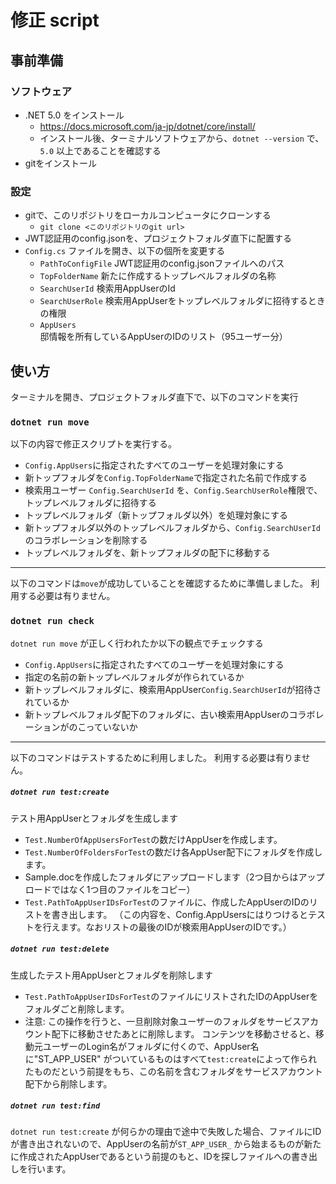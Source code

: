 # 修正 script

## 事前準備

### ソフトウェア

- .NET 5.0 をインストール
    - https://docs.microsoft.com/ja-jp/dotnet/core/install/
    - インストール後、ターミナルソフトウェアから、`dotnet --version` で、`5.0` 以上であることを確認する
- gitをインストール

### 設定

- gitで、このリポジトリをローカルコンピュータにクローンする
    - `git clone <このリポジトリのgit url>`
- JWT認証用のconfig.jsonを、プロジェクトフォルダ直下に配置する
- `Config.cs` ファイルを開き、以下の個所を変更する
    - `PathToConfigFile` JWT認証用のconfig.jsonファイルへのパス
    - `TopFolderName` 新たに作成するトップレベルフォルダの名称
    - `SearchUserId` 検索用AppUserのId
    - `SearchUserRole` 検索用AppUserをトップレベルフォルダに招待するときの権限
    - `AppUsers` 邸情報を所有しているAppUserのIDのリスト（95ユーザー分）

## 使い方

ターミナルを開き、プロジェクトフォルダ直下で、以下のコマンドを実行

### `dotnet run move`

以下の内容で修正スクリプトを実行する。

- `Config.AppUsers`に指定されたすべてのユーザーを処理対象にする
- 新トップフォルダを`Config.TopFolderName`で指定された名前で作成する
- 検索用ユーザー `Config.SearchUserId` を、`Config.SearchUserRole`権限で、トップレベルフォルダに招待する
- トップレベルフォルダ（新トップフォルダ以外）を処理対象にする
- 新トップフォルダ以外のトップレベルフォルダから、`Config.SearchUserId`のコラボレーションを削除する
- トップレベルフォルダを、新トップフォルダの配下に移動する


<hr>

以下のコマンドは`move`が成功していることを確認するために準備しました。 利用する必要は有りません。

### `dotnet run check`

`dotnet run move` が正しく行われたか以下の観点でチェックする

- `Config.AppUsers`に指定されたすべてのユーザーを処理対象にする
- 指定の名前の新トップレベルフォルダが作られているか
- 新トップレベルフォルダに、検索用AppUser`Config.SearchUserId`が招待されているか
- 新トップレベルフォルダ配下のフォルダに、古い検索用AppUserのコラボレーションがのこっていないか

<hr>

以下のコマンドはテストするために利用しました。 利用する必要は有りません。

##### `dotnet run test:create`

テスト用AppUserとフォルダを生成します

- `Test.NumberOfAppUsersForTest`の数だけAppUserを作成します。
- `Test.NumberOfFoldersForTest`の数だけ各AppUser配下にフォルダを作成します。
- Sample.docを作成したフォルダにアップロードします（2つ目からはアップロードではなく1つ目のファイルをコピー）
- `Test.PathToAppUserIDsForTest`のファイルに、作成したAppUserのIDのリストを書き出します。
  （この内容を、Config.AppUsersにはりつけるとテストを行えます。なおリストの最後のIDが検索用AppUserのIDです。）

##### `dotnet run test:delete`

生成したテスト用AppUserとフォルダを削除します

- `Test.PathToAppUserIDsForTest`のファイルにリストされたIDのAppUserをフォルダごと削除します。
- 注意: この操作を行うと、一旦削除対象ユーザーのフォルダをサービスアカウント配下に移動させたあとに削除します。 
  コンテンツを移動させると、移動元ユーザーのLogin名がフォルダに付くので、AppUser名に"ST_APP_USER"
  がついているものはすべて`test:create`によって作られたものだという前提をもち、この名前を含むフォルダをサービスアカウント配下から削除します。

##### `dotnet run test:find`

`dotnet run test:create` が何らかの理由で途中で失敗した場合、ファイルにIDが書き出されないので、AppUserの名前が`ST_APP_USER_`
から始まるものが新たに作成されたAppUserであるという前提のもと、IDを探しファイルへの書き出しを行います。



